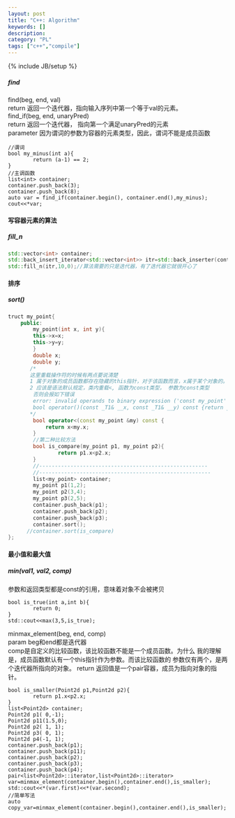 ```yaml
---
layout: post
title: "C++: Algorithm"
keywords: []
description: 
category: "PL"
tags: ["c++","compile"]
---
```

{% include JB/setup %}

##### find
find(beg, end, val)<br />
return 返回一个迭代器，指向输入序列中第一个等于val的元素。<br />
find_if(beg, end, unaryPred)<br />
return 返回一个迭代器， 指向第一个满足unaryPred的元素 <br />
parameter 因为谓词的参数为容器的元素类型，因此，谓词不能是成员函数

```cpp,monokai
//谓词
bool my_minus(int a){
	    return (a-1) == 2;
}
//主调函数
list<int> container;
container.push_back(3);
container.push_back(8);
auto var = find_if(container.begin(), container.end(),my_minus);
cout<<*var;
```

#### 写容器元素的算法

##### fill_n

```cpp
std::vector<int> container;
std::back_insert_iterator<std::vector<int>> itr=std::back_inserter(container);
std::fill_n(itr,10,0);//算法需要的只是迭代器，有了迭代器它就很开心了
```

#### 排序
##### sort()

```cpp
truct my_point{
	public:
	    my_point(int x, int y){
        this->x=x;
        this->y=y;
	    }
	    double x;
	    double y;
	   /*
	   这里重载操作符的时候有两点要说清楚
	   1 属于对象的成员函数都存在隐藏的this指针，对于该函数而言，x属于某个对象的。
	   2 应该是语法默认规定，类内重载<, 函数为const类型， 参数为const类型
	    否则会报如下错误
	    error: invalid operands to binary expression ('const my_point' and 'const my_point')
	    bool operator()(const _T1& __x, const _T1& __y) const {return __x < __y;}
	   */
	    bool operator<(const my_point &my) const {
            return x<my.x;
	    }
		//第二种比较方法
		bool is_compare(my_point p1, my_point p2){
			    return p1.x<p2.x;
		}
		//------------------------------------------------------
		//-------------------------------------------------------
		list<my_point> container;
		my_point p1(1,2);
		my_point p2(3,4);
		my_point p3(2,5);
		container.push_back(p1);
		container.push_back(p2);
		container.push_back(p3);
		container.sort();
      //container.sort(is_compare)
};
```
#### 最小值和最大值  
##### min(val1, val2, comp)  
参数和返回类型都是const的引用，意味着对象不会被拷贝

```
bool is_true(int a,int b){
	    return 0;
}
std::cout<<max(3,5,is_true);
```

minmax_element(beg, end, comp)<br />
param beg和end都是迭代器<br />
      comp是自定义的比较函数，该比较函数不能是一个成员函数。为什么
	  我的理解是，成员函数默认有一个this指针作为参数。而该比较函数的
	  参数仅有两个，是两个迭代器所指向的对象。
return 返回值是一个pair容器，成员为指向对象的指针。

```
bool is_smaller(Point2d p1,Point2d p2){
	    return p1.x<p2.x;
}
list<Point2d> container;
Point2d p1( 0,-1);
Point2d p11(1.5,0);
Point2d p2( 1, 1);
Point2d p3( 0, 1);
Point2d p4(-1, 1);
container.push_back(p1);
container.push_back(p11);
container.push_back(p2);
container.push_back(p3);
container.push_back(p4);
pair<list<Point2d>::iterator,list<Point2d>::iterator> var=minmax_element(container.begin(),container.end(),is_smaller);
std::cout<<*(var.first)<<*(var.second);    
//简单写法
auto copy_var=minmax_element(container.begin(),container.end(),is_smaller);
```
